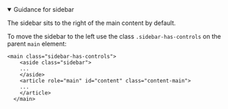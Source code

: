 <details open data-label="sidebar-guidance-accordion" aria-expanded="false">
  <summary>Guidance <span class="visuallyhidden">for sidebar</span></summary>
  <div class="accordion-panel">

  <p>The sidebar sits to the right of the main content by default.</p>

  <p>To move the sidebar to the left use the class <code>.sidebar-has-controls</code> on the parent <code>main</code> element:</p>

  <pre><code>&lt;main class=&quot;sidebar-has-controls&quot;&gt;
    &lt;aside class=&quot;sidebar&quot;&gt;
    ...
    &lt;/aside&gt;
    &lt;article role=&quot;main&quot; id=&quot;content&quot; class=&quot;content-main&quot;&gt;
    ...
    &lt;/article&gt;
  &lt;/main&gt;
  </code></pre>

  </div>
</details>
